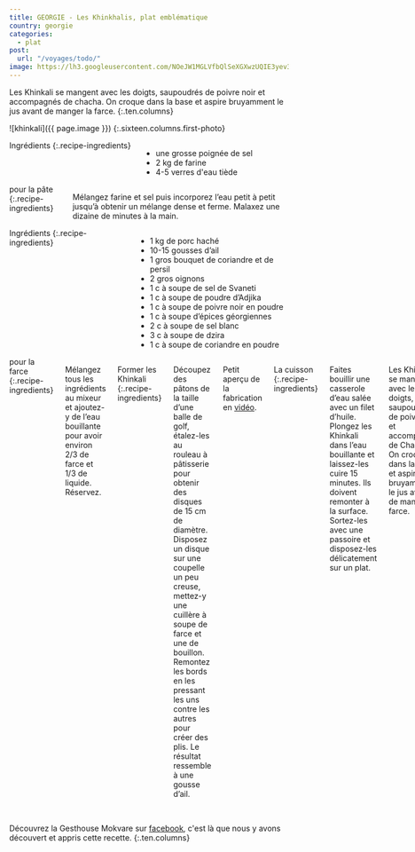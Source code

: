 ```yaml
---
title: GEORGIE - Les Khinkhalis, plat emblématique
country: georgie
categories:
  - plat
post:
  url: "/voyages/todo/"
image: https://lh3.googleusercontent.com/NOeJW1MGLVfbQlSeXGXwzUQIE3yev3aiVIyD0YI5iAtvWkbR8BKMKThaf9bB0UgdNb9L4rUnaJ_jn4MVtTCZBrsAK1SZkkkc0ieiBZeXOpdphQpKHRI9G9necqhGRCrDJW-P2Ho_WWxnEq8UnPCW35m08kS2XSRDcwnHlVFiZP593xR7EJt1LoyopM9YK5_uHs5EwQUsz3NUmt5ACrYtzkMzXv3ctpHbKQaKmXjPYKz5EEthALwxfuSXlnMEyhF-Wj947Ee0MnCJiPHwaVay9DUPCbHHYzpHpPSpUXf2q652nNImY6X90OJ-6X6bLbRkaqHtgtSoc9E6OOEm8N8nQaI-7QHujUi0eP6I6pygCGzclE6lBXgyG3HWuSc8gW4y6BljPhZ-oyncbZbiOHY4HCJIVowaTj4lJ57qxjBJA0bn2KDljfpACTLrcD-lVqJbR3gQMcEAaWl8_Fk6iZlYyBu_LnM2khjrslIi60QrX4nfUkCEKpthHkSos_ZVk3EmWaOUSVGyHlGstg1Ka6NLDeXA0WVm821ksHjYLCnQL-J8T3hFd6QrTJam7U7tnnRFgJC7fErI_rA0mbr5er9TpIJRKk3bFSATrn6VJpLsaoOKoRKG50g_tSDftURWRbgyD-V2wIFSi-adQBz4Euhur2jAUwj86SlT331nDnag56T6pKgFpu4snedXi7OQfaZmLkOqs3eSfV2N_Nwz8s01UJxaTDW-xtRYiFJgkweJ3zmk7lmp=w900
---
```


Les Khinkali se mangent avec les doigts, saupoudrés de poivre noir et accompagnés de chacha. On croque dans la base et aspire bruyamment le jus avant de manger la farce. 
{:.ten.columns}

<!--fin extrait-->

![khinkali]({{ page.image }})
{:.sixteen.columns.first-photo}

<div class="four columns" markdown="1">
Ingrédients
{:.recipe-ingredients}

- une grosse poignée de sel
- 2 kg de farine
- 4-5 verres d'eau tiède
</div>

<div class="ten columns" markdown="1">
pour la pâte
{:.recipe-ingredients}

Mélangez farine et sel puis incorporez l’eau petit à petit jusqu’à obtenir un mélange dense et ferme. Malaxez une dizaine de minutes à la main.
</div>

<div class="sixteen columns">
</div>

<div class="four columns" markdown="1">
Ingrédients
{:.recipe-ingredients}

- 1 kg de porc haché
- 10-15 gousses d’ail
- 1 gros bouquet de coriandre et de persil
- 2 gros oignons
- 1 c à soupe de sel de Svaneti
- 1 c à soupe de poudre d’Adjika
- 1 c à soupe de poivre noir en poudre
- 1 c à soupe d’épices géorgiennes
- 2 c à soupe de sel blanc
- 3 c à soupe de dzira
- 1 c à soupe de coriandre en poudre
</div>

<div class="ten columns" markdown="1">
pour la farce
{:.recipe-ingredients}

Mélangez tous les ingrédients au mixeur et ajoutez-y de l’eau bouillante pour avoir environ 2/3 de farce et 1/3 de liquide. Réservez.

Former les Khinkali
{:.recipe-ingredients}

Découpez des pâtons de la taille d’une balle de golf, étalez-les au rouleau à pâtisserie pour obtenir des disques de 15 cm de diamètre. Disposez un disque sur une coupelle un peu creuse, mettez-y une cuillère à soupe de farce et une de bouillon. Remontez les bords en les pressant les uns contre les autres pour créer des plis. Le résultat ressemble à une gousse d’ail.

Petit aperçu de la fabrication en [vidéo](https://www.youtube.com/watch?v=xwj2MhS7HiA).

La cuisson
{:.recipe-ingredients}

Faites bouillir une casserole d’eau salée avec un filet d’huile. Plongez les Khinkali dans l’eau bouillante et laissez-les cuire 15 minutes. Ils doivent remonter à la surface. Sortez-les avec une passoire et disposez-les délicatement sur un plat.

Les Khinkali se mangent avec les doigts, saupoudrés de poivre noir et accompagnés de Chacha. On croque dans la base et aspire bruyamment le jus avant de manger la farce.

Pour être un pro, laissez la cheminée du khinkali au bord de votre assiette que l'on puisse compter combien vous en avez mangés. C'est une question courante en Géorgie, nous on en mange 7-8 max, et vous !?
</div>

<div class="sixteen columns">
</div>

<div class="four columns">
&nbsp;
</div>

Découvrez la Gesthouse Mokvare sur [facebook](https://www.facebook.com/Mokvare/), c'est là que nous y avons découvert et appris cette recette.
{:.ten.columns}
